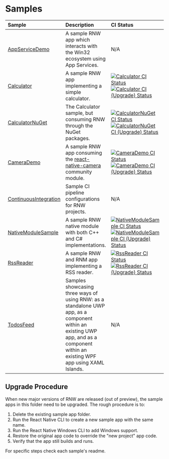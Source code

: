 # Samples

<div align="center">

| Sample | Description | CI Status |
|:-------|:------------|:---|
| [AppServiceDemo](./AppServiceDemo) | A sample RNW app which interacts with the Win32 ecosystem using App Services. | N/A |
| [Calculator](./Calculator) | A sample RNW app implementing a simple calculator. | <a href="https://github.com/microsoft/react-native-windows-samples/actions?query=workflow%3A%22Calculator+CI%22"><img src="https://github.com/microsoft/react-native-windows-samples/workflows/Calculator%20CI/badge.svg" alt="Calculator CI Status" /></a><br /><a href="https://github.com/microsoft/react-native-windows-samples/actions?query=workflow%3A%22Calculator+CI+%28Upgrade%29%22"><img src="https://github.com/microsoft/react-native-windows-samples/workflows/Calculator%20CI%20(Upgrade)/badge.svg" alt="Calculator CI (Upgrade) Status" /></a> |
| [CalculatorNuGet](./CalculatorNuGet) | The Calculator sample, but consuming RNW through the NuGet packages. | <a href="https://github.com/microsoft/react-native-windows-samples/actions?query=workflow%3A%22CalculatorNuGet+CI%22"><img src="https://github.com/microsoft/react-native-windows-samples/workflows/CalculatorNuGet%20CI/badge.svg" alt="CalculatorNuGet CI Status" /></a><br /><a href="https://github.com/microsoft/react-native-windows-samples/actions?query=workflow%3A%22CalculatorNuGet+CI+%28Upgrade%29%22"><img src="https://github.com/microsoft/react-native-windows-samples/workflows/CalculatorNuGet%20CI%20(Upgrade)/badge.svg" alt="CalculatorNuGet CI (Upgrade) Status" /></a> |
| [CameraDemo](./CameraDemo) | A sample RNW app consuming the [react-native-camera](https://github.com/react-native-camera/react-native-camera) community module. | <a href="https://github.com/microsoft/react-native-windows-samples/actions?query=workflow%3A%22CameraDemo+CI%22"> <img src="https://github.com/microsoft/react-native-windows-samples/workflows/CameraDemo%20CI/badge.svg" alt="CameraDemo CI Status" /></a><br /><a href="https://github.com/microsoft/react-native-windows-samples/actions?query=workflow%3A%22CameraDemo+CI+%28Upgrade%29%22"><img src="https://github.com/microsoft/react-native-windows-samples/workflows/CameraDemo%20CI%20(Upgrade)/badge.svg" alt="CameraDemo CI (Upgrade) Status" /></a> |
| [ContinuousIntegration](./ContinuousIntegration) | Sample CI pipeline configurations for RNW projects. | N/A |
| [NativeModuleSample](./NativeModuleSample) | A sample RNW native module with both C++ and C# implementations. | <a href="https://github.com/microsoft/react-native-windows-samples/actions?query=workflow%3A%22NativeModuleSample+CI%22"><img src="https://github.com/microsoft/react-native-windows-samples/workflows/NativeModuleSample%20CI/badge.svg" alt="NativeModuleSample CI Status" /></a><br /><a href="https://github.com/microsoft/react-native-windows-samples/actions?query=workflow%3A%22NativeModuleSample+CI+%28Upgrade%29%22"><img src="https://github.com/microsoft/react-native-windows-samples/workflows/NativeModuleSample%20CI%20(Upgrade)/badge.svg" alt="NativeModuleSample CI (Upgrade) Status" /></a> |
| [RssReader](./rssreader) | A sample RNW and RNM app implementing a RSS reader. | <a href="https://github.com/microsoft/react-native-windows-samples/actions?query=workflow%3A%22RssReader+CI%22"><img src="https://github.com/microsoft/react-native-windows-samples/workflows/RssReader%20CI/badge.svg" alt="RssReader CI Status" /></a><br /><a href="https://github.com/microsoft/react-native-windows-samples/actions?query=workflow%3A%22RssReader+CI+%28Upgrade%29%22"><img src="https://github.com/microsoft/react-native-windows-samples/workflows/RssReader%20CI%20(Upgrade)/badge.svg" alt="RssReader CI (Upgrade) Status" /></a> |
| [TodosFeed](./TodosFeed) | Samples showcasing three ways of using RNW: as a standalone UWP app, as a component within an existing UWP app, and as a component within an existing WPF app using XAML Islands. | N/A |

</div>

## Upgrade Procedure

When new major versions of RNW are released (out of preview), the sample apps in this folder need to be upgraded. The rough procedure is to:

1. Delete the existing sample app folder.
2. Run the React Native CLI to create a new sample app with the same name.
3. Run the React Native Windows CLI to add Windows support.
4. Restore the original app code to override the "new project" app code.
5. Verify that the app still builds and runs.

For specific steps check each sample's readme.
